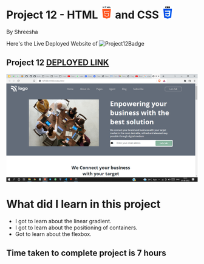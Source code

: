 # Project 12 - HTML ![HTML](./readmeImages/html-5Img.png) and CSS ![CSS](./readmeImages/css-3Img.png)

By Shreesha

Here's the Live Deployed Website of ![Project12Badge](https://img.shields.io/badge/Project-12-orange)

## Project 12  [DEPLOYED LINK](https://project12-business-landing-page.netlify.app/)

![websiteSnap](./readmeImages/websiteSnap.png)

# What did I learn in this project


- I got to learn about the linear gradient.
- I got to learn about the positioning of containers. 
- Got to learn about the flexbox.


## Time taken to complete project is 7 hours
